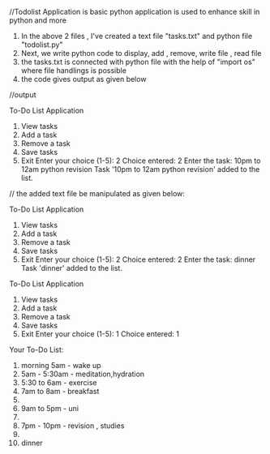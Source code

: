 //Todolist Application is basic python application is used to enhance skill in python and more
  1. In the above 2 files , I've created a text file "tasks.txt" and python file "todolist.py"
  2. Next, we write python code to display, add , remove, write file , read file
  3. the tasks.txt is connected with python file with the help of "import os" where file handlings is possible
  4. the code gives output as given below


//output

To-Do List Application
1. View tasks
2. Add a task
3. Remove a task
4. Save tasks
5. Exit
Enter your choice (1-5): 2
Choice entered: 2
Enter the task: 10pm to 12am python revision
Task '10pm to 12am python revision' added to the list.


// the added text file be manipulated as given below:

To-Do List Application
1. View tasks
2. Add a task
3. Remove a task
4. Save tasks
5. Exit
Enter your choice (1-5): 2
Choice entered: 2
Enter the task: dinner
Task 'dinner' added to the list.

To-Do List Application
1. View tasks
2. Add a task
3. Remove a task
4. Save tasks
5. Exit
Enter your choice (1-5): 1
Choice entered: 1

Your To-Do List:
1. morning 5am -  wake up
2. 5am - 5:30am - meditation,hydration
3. 5:30 to 6am  -  exercise
4. 7am  to 8am - breakfast
5.
6. 9am to 5pm - uni
7.
8. 7pm - 10pm - revision , studies
9.
10. dinner
